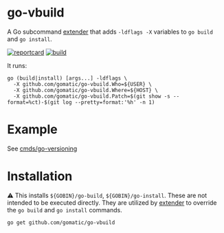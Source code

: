 # go-vbuild

A Go subcommand [extender](//github.com/gomatic/extender) that adds `-ldflags -X` variables to
`go build` and `go install`.

[![reportcard](https://goreportcard.com/badge/github.com/gomatic/go-vbuild)](https://goreportcard.com/report/github.com/gomatic/go-vbuild)
[![build](https://travis-ci.org/gomatic/go-vbuild.svg?branch=master)](https://travis-ci.org/gomatic/go-vbuild)

It runs:

	go (build|install) [args...] -ldflags \
	  -X github.com/gomatic/go-vbuild.Who=${USER} \
	  -X github.com/gomatic/go-vbuild.Where=${HOST} \
	  -X github.com/gomatic/go-vbuild.Patch=$(git show -s --format=%ct)-$(git log --pretty=format:'%h' -n 1)

# Example

See [cmds/go-versioning](cmds/go-versioning/main.go)

# Installation

:warning: This installs `${GOBIN}/go-build`, `${GOBIN}/go-install`. These are not intended to be
executed directly. They are utilized by [extender](//github.com/gomatic/extender) to override the
`go build` and `go install` commands.

    go get github.com/gomatic/go-vbuild

